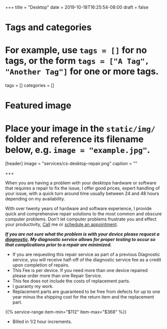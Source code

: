 +++
title = "Desktop"
date = 2019-10-18T16:25:54-08:00
draft = false

# Tags and categories
# For example, use `tags = []` for no tags, or the form `tags = ["A Tag", "Another Tag"]` for one or more tags.
tags = []
categories = []

# Featured image
# Place your image in the `static/img/` folder and reference its filename below, e.g. `image = "example.jpg"`.
[header]
image = "services/cs-desktop-repair.png"
caption = ""

+++

<div class="product-body">

<p>When you are having a problem with your desktops hardware or software that requires a repair to fix the issue, I offer good prices, expert handling of your issue, with a quick turn around time usually between 24 and 48 hours depending on my availability.</p>

<p>With over twenty years of hardware and software experience, I provide quick and comprehensive repair solutions to the most common and obscure computer problems. Don't let computer problems frustrate you and effect your productivity, <a href="/services/computer/assistance/phone/">Call</a> me or <a href="/#contact">schedule an appointment</a>.</p>

<p><strong><em>If you are not sure what the problem is with your device please request a <a href="/services/computer/repair/diagnostic/">diagnostic</a>. My diagnostic service allows for proper testing to occur so that complications prior to a repair are minimized.</em></strong></p>

<ul>
<li>If you are requesting this repair service as part of a previous Diagnostic service, you will receive half-off of the diagnostic service fee as a credit upon completion of repairs.</li>
<li>This Fee is per device. If you need more than one device repaired please order more than one Repair Service.</li>
<li>This fee does not include the costs of replacement parts.</li>
<li>I guaranty my work.</li>
<li>Replacement parts are guaranteed to be free from defects for up to one year minus the shipping cost for the return item and the replacement part.</li>
</ul>
</div>

{{% service-range item-min="$112" item-max="$368" %}}

- Billed in 1/2 hour increments.
